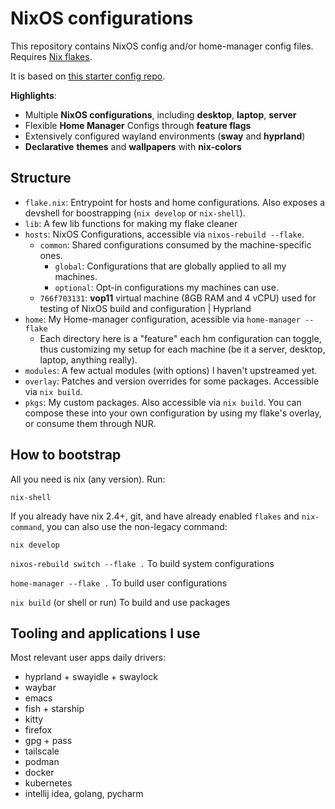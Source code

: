 # NixOS configurations

This repository contains NixOS config and/or home-manager config files. Requires [Nix flakes](https://nixos.wiki/wiki/Flakes).

It is based on [this starter config repo](https://github.com/Misterio77/nix-starter-config).

**Highlights**:

- Multiple **NixOS configurations**, including **desktop**, **laptop**, **server**
- Flexible **Home Manager** Configs through **feature flags**
- Extensively configured wayland environments (**sway** and **hyprland**)
- **Declarative** **themes** and **wallpapers** with **nix-colors**

## Structure

- `flake.nix`: Entrypoint for hosts and home configurations. Also exposes a
  devshell for boostrapping (`nix develop` or `nix-shell`).
- `lib`: A few lib functions for making my flake cleaner
- `hosts`: NixOS Configurations, accessible via `nixos-rebuild --flake`.
  - `common`: Shared configurations consumed by the machine-specific ones.
    - `global`: Configurations that are globally applied to all my machines.
    - `optional`: Opt-in configurations my machines can use.
  - `766f703131`: **vop11** virtual machine (8GB RAM and 4 vCPU) used for testing of NixOS build and configuration | Hyprland
- `home`: My Home-manager configuration, acessible via `home-manager --flake`
    - Each directory here is a "feature" each hm configuration can toggle, thus
      customizing my setup for each machine (be it a server, desktop, laptop,
      anything really).
- `modules`: A few actual modules (with options) I haven't upstreamed yet.
- `overlay`: Patches and version overrides for some packages. Accessible via
  `nix build`.
- `pkgs`: My custom packages. Also accessible via `nix build`. You can compose
  these into your own configuration by using my flake's overlay, or consume them through NUR.

## How to bootstrap

All you need is nix (any version). Run:
```
nix-shell
```

If you already have nix 2.4+, git, and have already enabled `flakes` and
`nix-command`, you can also use the non-legacy command:
```
nix develop
```

`nixos-rebuild switch --flake .` To build system configurations

`home-manager --flake .` To build user configurations

`nix build` (or shell or run) To build and use packages

## Tooling and applications I use

Most relevant user apps daily drivers:

- hyprland + swayidle + swaylock
- waybar
- emacs
- fish + starship
- kitty
- firefox
- gpg + pass
- tailscale
- podman
- docker
- kubernetes
- intellij idea, golang, pycharm
